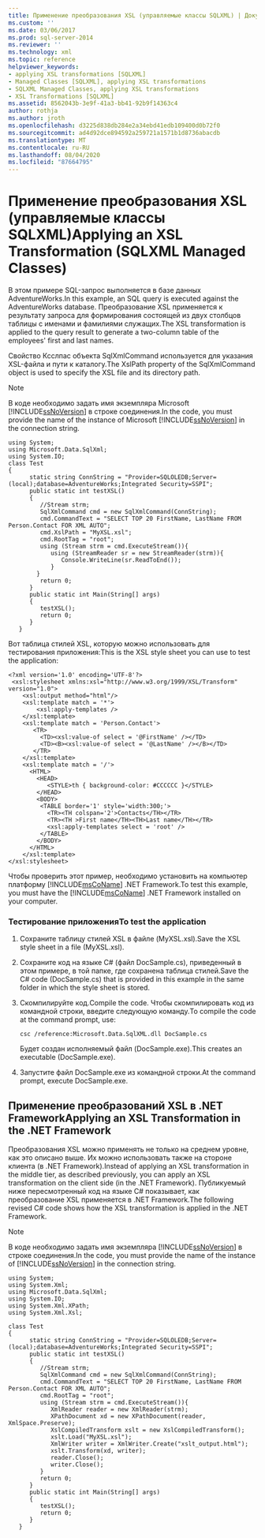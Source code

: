 ```yaml
---
title: Применение преобразования XSL (управляемые классы SQLXML) | Документация Майкрософт
ms.custom: ''
ms.date: 03/06/2017
ms.prod: sql-server-2014
ms.reviewer: ''
ms.technology: xml
ms.topic: reference
helpviewer_keywords:
- applying XSL transformations [SQLXML]
- Managed Classes [SQLXML], applying XSL transformations
- SQLXML Managed Classes, applying XSL transformations
- XSL Transformations [SQLXML]
ms.assetid: 8562043b-3e9f-41a3-bb41-92b9f14363c4
author: rothja
ms.author: jroth
ms.openlocfilehash: d3225d838db284e2a34ebd41edb109400d0b72f0
ms.sourcegitcommit: ad4d92dce894592a259721a1571b1d8736abacdb
ms.translationtype: MT
ms.contentlocale: ru-RU
ms.lasthandoff: 08/04/2020
ms.locfileid: "87664795"
---
```

# <a name="applying-an-xsl-transformation-sqlxml-managed-classes"></a><span data-ttu-id="b49e8-102">Применение преобразования XSL (управляемые классы SQLXML)</span><span class="sxs-lookup"><span data-stu-id="b49e8-102">Applying an XSL Transformation (SQLXML Managed Classes)</span></span>
  <span data-ttu-id="b49e8-103">В этом примере SQL-запрос выполняется в базе данных AdventureWorks.</span><span class="sxs-lookup"><span data-stu-id="b49e8-103">In this example, an SQL query is executed against the AdventureWorks database.</span></span> <span data-ttu-id="b49e8-104">Преобразование XSL применяется к результату запроса для формирования состоящей из двух столбцов таблицы с именами и фамилиями служащих.</span><span class="sxs-lookup"><span data-stu-id="b49e8-104">The XSL transformation is applied to the query result to generate a two-column table of the employees' first and last names.</span></span>  
  
 <span data-ttu-id="b49e8-105">Свойство Ксслпас объекта SqlXmlCommand используется для указания XSL-файла и пути к каталогу.</span><span class="sxs-lookup"><span data-stu-id="b49e8-105">The XslPath property of the SqlXmlCommand object is used to specify the XSL file and its directory path.</span></span>  
  
> [!NOTE]  
>  <span data-ttu-id="b49e8-106">В коде необходимо задать имя экземпляра Microsoft [!INCLUDE[ssNoVersion](../../../includes/ssnoversion-md.md)] в строке соединения.</span><span class="sxs-lookup"><span data-stu-id="b49e8-106">In the code, you must provide the name of the instance of Microsoft [!INCLUDE[ssNoVersion](../../../includes/ssnoversion-md.md)] in the connection string.</span></span>  
  
```  
using System;  
using Microsoft.Data.SqlXml;  
using System.IO;  
class Test  
{  
      static string ConnString = "Provider=SQLOLEDB;Server=(local);database=AdventureWorks;Integrated Security=SSPI";  
      public static int testXSL()  
      {  
         //Stream strm;  
         SqlXmlCommand cmd = new SqlXmlCommand(ConnString);  
         cmd.CommandText = "SELECT TOP 20 FirstName, LastName FROM Person.Contact FOR XML AUTO";  
         cmd.XslPath = "MyXSL.xsl";  
         cmd.RootTag = "root";  
         using (Stream strm = cmd.ExecuteStream()){  
            using (StreamReader sr = new StreamReader(strm)){  
               Console.WriteLine(sr.ReadToEnd());  
            }  
        }  
         return 0;  
      }  
      public static int Main(String[] args)  
      {  
         testXSL();     
         return 0;  
      }  
   }  
```  
  
 <span data-ttu-id="b49e8-107">Вот таблица стилей XSL, которую можно использовать для тестирования приложения:</span><span class="sxs-lookup"><span data-stu-id="b49e8-107">This is the XSL style sheet you can use to test the application:</span></span>  
  
```  
<?xml version='1.0' encoding='UTF-8'?>  
 <xsl:stylesheet xmlns:xsl="http://www.w3.org/1999/XSL/Transform" version="1.0">   
    <xsl:output method="html"/>  
    <xsl:template match = '*'>  
        <xsl:apply-templates />  
    </xsl:template>  
    <xsl:template match = 'Person.Contact'>  
       <TR>  
         <TD><xsl:value-of select = '@FirstName' /></TD>  
         <TD><B><xsl:value-of select = '@LastName' /></B></TD>  
       </TR>  
    </xsl:template>  
    <xsl:template match = '/'>  
      <HTML>  
        <HEAD>  
           <STYLE>th { background-color: #CCCCCC }</STYLE>  
        </HEAD>  
        <BODY>  
         <TABLE border='1' style='width:300;'>  
           <TR><TH colspan='2'>Contacts</TH></TR>  
           <TR><TH >First name</TH><TH>Last name</TH></TR>  
           <xsl:apply-templates select = 'root' />  
         </TABLE>  
        </BODY>  
      </HTML>  
    </xsl:template>  
</xsl:stylesheet>  
```  
  
 <span data-ttu-id="b49e8-108">Чтобы проверить этот пример, необходимо установить на компьютер платформу [!INCLUDE[msCoName](../../../includes/msconame-md.md)] .NET Framework.</span><span class="sxs-lookup"><span data-stu-id="b49e8-108">To test this example, you must have the [!INCLUDE[msCoName](../../../includes/msconame-md.md)] .NET Framework installed on your computer.</span></span>  
  
### <a name="to-test-the-application"></a><span data-ttu-id="b49e8-109">Тестирование приложения</span><span class="sxs-lookup"><span data-stu-id="b49e8-109">To test the application</span></span>  
  
1.  <span data-ttu-id="b49e8-110">Сохраните таблицу стилей XSL в файле (MyXSL.xsl).</span><span class="sxs-lookup"><span data-stu-id="b49e8-110">Save the XSL style sheet in a file (MyXSL.xsl).</span></span>  
  
2.  <span data-ttu-id="b49e8-111">Сохраните код на языке C# (файл DocSample.cs), приведенный в этом примере, в той папке, где сохранена таблица стилей.</span><span class="sxs-lookup"><span data-stu-id="b49e8-111">Save the C# code (DocSample.cs) that is provided in this example in the same folder in which the style sheet is stored.</span></span>  
  
3.  <span data-ttu-id="b49e8-112">Скомпилируйте код.</span><span class="sxs-lookup"><span data-stu-id="b49e8-112">Compile the code.</span></span> <span data-ttu-id="b49e8-113">Чтобы скомпилировать код из командной строки, введите следующую команду.</span><span class="sxs-lookup"><span data-stu-id="b49e8-113">To compile the code at the command prompt, use:</span></span>  
  
    ```  
    csc /reference:Microsoft.Data.SqlXML.dll DocSample.cs  
    ```  
  
     <span data-ttu-id="b49e8-114">Будет создан исполняемый файл (DocSample.exe).</span><span class="sxs-lookup"><span data-stu-id="b49e8-114">This creates an executable (DocSample.exe).</span></span>  
  
4.  <span data-ttu-id="b49e8-115">Запустите файл DocSample.exe из командной строки.</span><span class="sxs-lookup"><span data-stu-id="b49e8-115">At the command prompt, execute DocSample.exe.</span></span>  
  
## <a name="applying-an-xsl-transformation-in-the-net-framework"></a><span data-ttu-id="b49e8-116">Применение преобразований XSL в .NET Framework</span><span class="sxs-lookup"><span data-stu-id="b49e8-116">Applying an XSL Transformation in the .NET Framework</span></span>  
 <span data-ttu-id="b49e8-117">Преобразования XSL можно применять не только на среднем уровне, как это описано выше. Их можно использовать также на стороне клиента (в .NET Framework).</span><span class="sxs-lookup"><span data-stu-id="b49e8-117">Instead of applying an XSL transformation in the middle tier, as described previously, you can apply an XSL transformation on the client side (in the .NET Framework).</span></span> <span data-ttu-id="b49e8-118">Публикуемый ниже пересмотренный код на языке C# показывает, как преобразование XSL применяется в .NET Framework.</span><span class="sxs-lookup"><span data-stu-id="b49e8-118">The following revised C# code shows how the XSL transformation is applied in the .NET Framework.</span></span>  
  
> [!NOTE]  
>  <span data-ttu-id="b49e8-119">В коде необходимо задать имя экземпляра [!INCLUDE[ssNoVersion](../../../includes/ssnoversion-md.md)] в строке соединения.</span><span class="sxs-lookup"><span data-stu-id="b49e8-119">In the code, you must provide the name of the instance of [!INCLUDE[ssNoVersion](../../../includes/ssnoversion-md.md)] in the connection string.</span></span>  
  
```  
using System;  
using System.Xml;  
using Microsoft.Data.SqlXml;  
using System.IO;  
using System.Xml.XPath;  
using System.Xml.Xsl;  
  
class Test  
{  
      static string ConnString = "Provider=SQLOLEDB;Server=(local);database=AdventureWorks;Integrated Security=SSPI";  
      public static int testXSL()  
      {  
         //Stream strm;  
         SqlXmlCommand cmd = new SqlXmlCommand(ConnString);  
         cmd.CommandText = "SELECT TOP 20 FirstName, LastName FROM Person.Contact FOR XML AUTO";  
         cmd.RootTag = "root";  
         using (Stream strm = cmd.ExecuteStream()){  
            XmlReader reader = new XmlReader(strm);  
            XPathDocument xd = new XPathDocument(reader, XmlSpace.Preserve);  
            XslCompiledTransform xslt = new XslCompiledTransform();  
            xslt.Load("MyXSL.xsl");  
            XmlWriter writer = XmlWriter.Create("xslt_output.html");  
            xslt.Transform(xd, writer);  
            reader.Close();  
            writer.Close();  
         }  
         return 0;  
      }  
      public static int Main(String[] args)  
      {  
         testXSL();     
         return 0;  
      }  
   }  
```  
  
  

